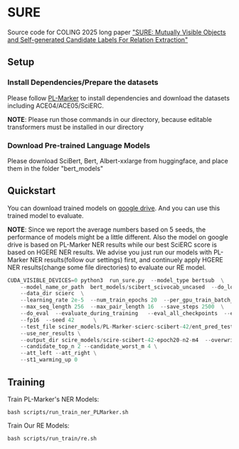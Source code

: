 # SURE
Source code for COLING 2025 long paper ["SURE: Mutually Visible Objects and Self-generated Candidate Labels For Relation Extraction"](https://aclanthology.org/2025.coling-main.31/)
## Setup
### Install Dependencies/Prepare the datasets
Please follow [PL-Marker](https://github.com/thunlp/PL-Marker) to install dependencies and download the datasets including ACE04/ACE05/SciERC.

**NOTE**: Please run those commands in our directory, because editable transformers must be installed in our directory

### Download Pre-trained Language Models
Please download SciBert, Bert, Albert-xxlarge from huggingface, and place them in the folder "bert_models"

## Quickstart
You can download trained models on [google drive](https://drive.google.com/drive/folders/1SGgKHo6GTJifYRlPfhe5ZVUGqaOGxgcS?usp=sharing). And you can use this trained model to evaluate.

**NOTE**: Since we report the average numbers based on 5 seeds, the performance of models might be a little different. Also the model on google drive is based on PL-Marker NER results while our best SciERC score is based on HGERE NER results. We advise you just run our models with PL-Marker NER results(follow our settings) first, and continuely apply HGERE NER results(change some file directories) to evaluate our RE model.

```python
CUDA_VISIBLE_DEVICES=0 python3  run_sure.py  --model_type bertsub  \
    --model_name_or_path  bert_models/scibert_scivocab_uncased  --do_lower_case  \
    --data_dir scierc  \
    --learning_rate 2e-5  --num_train_epochs 20  --per_gpu_train_batch_size  8  --per_gpu_eval_batch_size 16  --gradient_accumulation_steps 1  \
    --max_seq_length 256  --max_pair_length 16  --save_steps 2500  \
    --do_eval  --evaluate_during_training   --eval_all_checkpoints  --eval_logsoftmax  \
    --fp16  --seed 42      \
    --test_file sciner_models/PL-Marker-scierc-scibert-42/ent_pred_test.json  \
    --use_ner_results \
    --output_dir scire_models/scire-scibert-42-epoch20-n2-m4  --overwrite_output_dir \
    --candidate_top_n 2 --candidate_worst_m 4 \
    --att_left --att_right \
    --st1_warming_up 0
```


## Training
Train PL-Marker's NER Models:
```
bash scripts/run_train_ner_PLMarker.sh
```
Train Our RE Models:
```
bash scripts/run_train/re.sh
```


